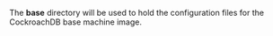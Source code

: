 The **base** directory will be used to hold the configuration files for the CockroachDB base machine image.
